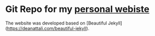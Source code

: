 # Git Repo for my [personal webiste](https://zjohnwei.github.io/)

The website was developed based on [Beautiful Jekyll] (https://deanattali.com/beautiful-jekyll).

